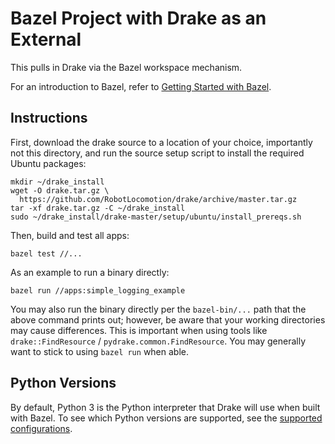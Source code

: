 # Bazel Project with Drake as an External

This pulls in Drake via the Bazel workspace mechanism.

For an introduction to Bazel, refer to
[Getting Started with Bazel](https://bazel.build/start).

## Instructions

First, download the drake source to a location of your choice, importantly
not this directory, and run the source setup script to install the required
Ubuntu packages:

```
mkdir ~/drake_install
wget -O drake.tar.gz \
  https://github.com/RobotLocomotion/drake/archive/master.tar.gz
tar -xf drake.tar.gz -C ~/drake_install
sudo ~/drake_install/drake-master/setup/ubuntu/install_prereqs.sh
```

Then, build and test all apps:
```
bazel test //...
```

As an example to run a binary directly:
```
bazel run //apps:simple_logging_example
```

You may also run the binary directly per the `bazel-bin/...` path that the
above command prints out; however, be aware that your working directories may
cause differences.  This is important when using tools like
`drake::FindResource` / `pydrake.common.FindResource`.
You may generally want to stick to using `bazel run` when able.

## Python Versions

By default, Python 3 is the Python interpreter that Drake will use when built
with Bazel. To see which Python versions are supported, see the
[supported configurations](https://drake.mit.edu/developers.html#supported-configurations).
